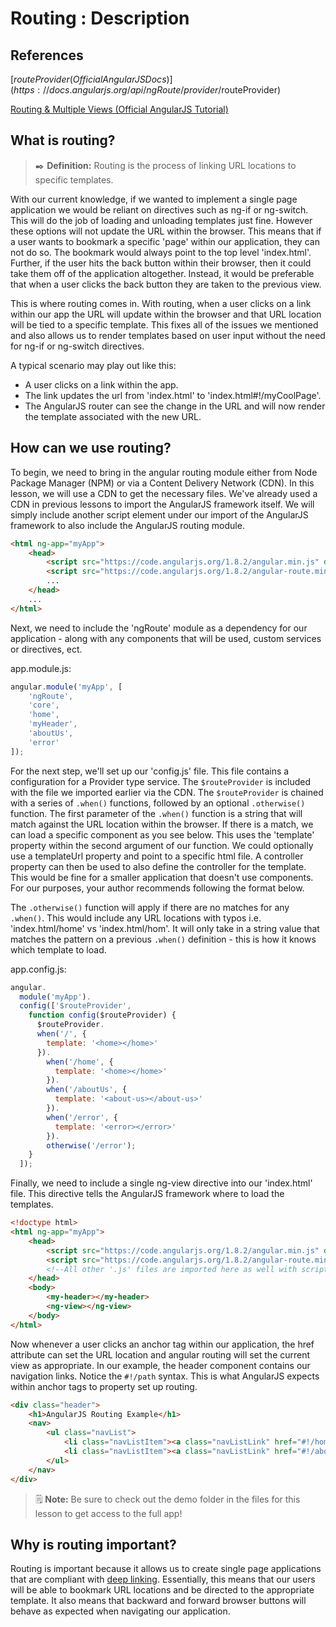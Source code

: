 # Routing : Description

## References

[$routeProvider (Official AngularJS Docs)](https://docs.angularjs.org/api/ngRoute/provider/$routeProvider)

[Routing & Multiple Views (Official AngularJS Tutorial)](https://docs.angularjs.org/tutorial/step_09)

## What is routing?

> ✒️ **Definition:** Routing is the process of linking URL locations to specific templates. 

With our current knowledge, if we wanted to implement a single page application we would be reliant on directives such as ng-if or ng-switch. This will do the job of loading and unloading templates just fine. However these options will not update the URL within the browser. This means that if a user wants to bookmark a specific 'page' within our application, they can not do so. The bookmark would always point to the top level 'index.html'. Further, if the user hits the back button within their browser, then it could take them off of the application altogether. Instead, it would be preferable that when a user clicks the back button they are taken to the previous view. 

This is where routing comes in. With routing, when a user clicks on a link within our app the URL will update within the browser and that URL location will be tied to a specific template. This fixes all of the issues we mentioned and also allows us to render templates based on user input without the need for ng-if or ng-switch directives. 

A typical scenario may play out like this: 

- A user clicks on a link within the app.
- The link updates the url from 'index.html' to 'index.html#!/myCoolPage'. 
- The AngularJS router can see the change in the URL and will now render the template associated with the new URL. 

## How can we use routing?

To begin, we need to bring in the angular routing module either from Node Package Manager (NPM) or via a Content Delivery Network (CDN). In this lesson, we will use a CDN to get the necessary files. We've already used a CDN in previous lessons to import the AngularJS framework itself. We will simply include another script element under our import of the AngularJS framework to also include the AngularJS routing module.

```html
<html ng-app="myApp">
    <head>
        <script src="https://code.angularjs.org/1.8.2/angular.min.js" defer></script>
        <script src="https://code.angularjs.org/1.8.2/angular-route.min.js" defer></script>
        ...
    </head>
    ...
</html>
```

Next, we need to include the 'ngRoute' module as a dependency for our application - along with any components that will be used, custom services or directives, ect. 

app.module.js:
```JavaScript
angular.module('myApp', [
    'ngRoute',
    'core',
    'home',
    'myHeader',
    'aboutUs',
    'error'
]);
```

For the next step, we'll set up our 'config.js' file. This file contains a configuration for a Provider type service. The `$routeProvider` is included with the file we imported earlier via the CDN. The `$routeProvider` is chained with a series of `.when()` functions, followed by an optional `.otherwise()` function. The first parameter of the `.when()` function is a string that will match against the URL location within the browser. If there is a match, we can load a specific component as you see below. This uses the 'template' property within the second argument of our function. We could optionally use a templateUrl property and point to a specific html file. A controller property can then be used to also define the controller for the template. This would be fine for a smaller application that doesn't use components. For our purposes, your author recommends following the format below. 

The `.otherwise()` function will apply if there are no matches for any `.when()`. This would include any URL locations with typos i.e. 'index.html/home' vs 'index.html/hom'. It will only take in a string value that matches the pattern on a previous `.when()` definition - this is how it knows which template to load. 

app.config.js:
```JavaScript
angular.
  module('myApp').
  config(['$routeProvider',
    function config($routeProvider) {
      $routeProvider.
      when('/', {
        template: '<home></home>'
      }).
        when('/home', {
          template: '<home></home>'
        }).
        when('/aboutUs', {
          template: '<about-us></about-us>'
        }).
        when('/error', {
          template: '<error></error>'
        }).
        otherwise('/error');
    }
  ]);
```

Finally, we need to include a single ng-view directive into our 'index.html' file. This directive tells the AngularJS framework where to load the templates.

```html
<!doctype html>
<html ng-app="myApp">
    <head>
        <script src="https://code.angularjs.org/1.8.2/angular.min.js" defer></script>
        <script src="https://code.angularjs.org/1.8.2/angular-route.min.js" defer></script>
        <!--All other '.js' files are imported here as well with script elements-->
    </head>
    <body>
        <my-header></my-header>      
        <ng-view></ng-view>
    </body>
</html>
```

Now whenever a user clicks an anchor tag within our application, the href attribute can set the URL location and angular routing will set the current view as appropriate. In our example, the header component contains our navigation links. Notice the `#!/path` syntax. This is what AngularJS expects within anchor tags to property set up routing. 

```html
<div class="header">
    <h1>AngularJS Routing Example</h1>
    <nav>
        <ul class="navList">
            <li class="navListItem"><a class="navListLink" href="#!/home">Home</a></li>
            <li class="navListItem"><a class="navListLink" href="#!/aboutUs">About Us</a></li>
        </ul> 
    </nav>
</div>
```

> 🗒️ **Note:** Be sure to check out the demo folder in the files for this lesson to get access to the full app!

## Why is routing important?

Routing is important because it allows us to create single page applications that are compliant with [deep linking](https://en.wikipedia.org/wiki/Deep_linking). Essentially, this means that our users will be able to bookmark URL locations and be directed to the appropriate template. It also means that backward and forward browser buttons will behave as expected when navigating our application. 
